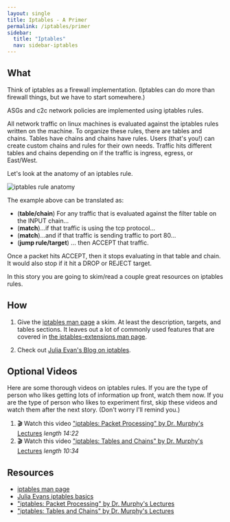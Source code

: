 ```yaml
---
layout: single
title: Iptables - A Primer
permalink: /iptables/primer
sidebar:
  title: "Iptables"
  nav: sidebar-iptables
---
```


## What

Think of iptables as a firewall implementation. (Iptables can do more than
firewall things, but we have to start somewhere.)

ASGs and c2c network policies are implemented using iptables rules.

All network traffic on linux machines is evaluated against the iptables rules
written on the machine. To organize these rules, there are tables and chains.
Tables have chains and chains have rules. Users (that's you!) can create custom
chains and rules for their own needs. Traffic hits different tables and chains
depending on if the traffic is ingress, egress, or East/West.

Let's look at the anatomy of an iptables rule.

![iptables rule anatomy](https://deliveryimages.acm.org/10.1145/2070000/2062737/10822f2.png)

The example above can be translated as:
- (**table/chain**) For any traffic that is evaluated against the filter table
  on the INPUT chain...
- (**match**)...if that traffic is using the tcp protocol...
- (**match**)...and if that traffic is sending traffic to port 80...
- (**jump rule/target**) ... then ACCEPT that traffic.

Once a packet hits ACCEPT, then it stops evaluating in that table and chain. It
would also stop if it hit a DROP or REJECT target.

In this story you are going to skim/read a couple great resources on iptables
rules.

## How
1. Give the [iptables man page](http://ipset.netfilter.org/iptables.man.html) a
   skim. At least the description, targets, and tables sections. It leaves out
   a lot of commonly used features that are covered in [the iptables-extensions
   man page](http://ipset.netfilter.org/iptables-extensions.man.html).

1. Check out [Julia Evan's Blog on
   iptables](https://jvns.ca/blog/2017/06/07/iptables-basics/).

## Optional Videos
Here are some thorough videos on iptables rules. If you are the type of person
who likes getting lots of information up front, watch them now.  If you are the
type of person who likes to experiment first, skip these videos and watch them
after the next story. (Don't worry I'll remind you.)

1. 🎬 Watch this video ["iptables: Packet Processing" by Dr. Murphy's
   Lectures](https://www.youtube.com/watch?v=yE82upHCxfU) _length 14:22_
1. 🎬 Watch this video ["iptables: Tables and Chains" by Dr. Murphy's
   Lectures](https://www.youtube.com/watch?v=jgH976ymdoQ) _length 10:34_

## Resources
* [iptables man page](http://ipset.netfilter.org/iptables.man.html)
* [Julia Evans iptables basics](https://jvns.ca/blog/2017/06/07/iptables-basics/)
* ["iptables: Packet Processing" by Dr. Murphy's Lectures](https://www.youtube.com/watch?v=yE82upHCxfU)
* ["iptables: Tables and Chains" by Dr. Murphy's Lectures](https://www.youtube.com/watch?v=jgH976ymdoQ)
